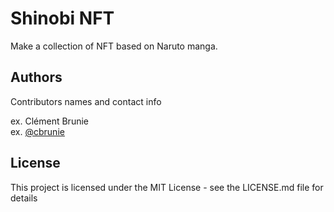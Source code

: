 # Shinobi NFT

Make a collection of NFT based on Naruto manga.

## Authors

Contributors names and contact info

ex. Clément Brunie  
ex. [@cbrunie](https://github.com/cbrunie)

## License

This project is licensed under the MIT License - see the LICENSE.md file for details
